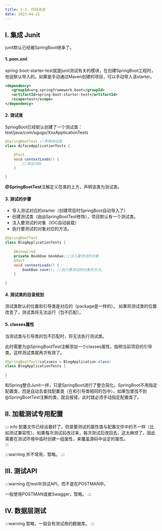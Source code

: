 ```yaml
---
title: 2-3. 代码测试
date: 2023-04-21
---
```


## Ⅰ. 集成 Junit
junit默认已经被SpringBoot继承了。

#### 1. pom.xml
spring-boot-starter-test就是junit测试有关的模块，在创建SpringBoot工程时，他说默认导入的。如果是手动通过Maven创建的项目，可以手动导入该starter。
```xml
<dependency>
   <groupId>org.springframework.boot</groupId>
   <artifactId>spring-boot-starter-test</artifactId>
   <scope>test</scope>
</dependency>
```

#### 2. 测试类
SpringBoot已经默认创建了一个测试类：test/java/com/sgugo/XxxApplicationTests
```java
@SpringBootTest //声明测试类
class AifaceApplicationTests {

    @Test
    void contextLoads() {
        //测试代码
    }

}
```
**@SpringBootTest**注解定义在类的上方，声明该类为测试类。

#### 3. 测试的步骤
- 导入测试对应的starter（创建项目时SpringBoot自动导入了）
- 创建测试类（由@SpringBootTest修饰），项目默认有一个测试类。
- 注入要测试的对象（IOC自动装载）
- 执行要测试的对象对应的方法。

```java
@SpringBootTest
class BlogApplicationTests {
    
    @Autowired
    private BookDao bookDao;//注入要测试的对象
    @Test
    void contextLoads() {
        bookDao.save(); //执行要测试的对象的方法。
    }

}
```

#### 4. 测试类的目录规划
测试类默认的位置和引导类是对应的（package是一样的）。
如果将测试类的位置改变了，测试类将无法运行（包不匹配）。

#### 5. classes属性
当测试类与引导类的包不匹配时，将无法执行测试类。

此时需要为@SpringBootTest注解添加一个classes属性，指明当前项目的引导类，这样测试类就再次有效了。
```java
@SpringBootTest(calssess = BlogApplication.class)
class BlogApplicationTests {
    
}
```
和Spring整合Junit一样，只是SpringBoot进行了整合简化。SpringBoot不用指定配置类，而是自动去查找配置类（在和引导类相同的包中），如果包里找不到@SpringBootTest注解的类，就会报错，此时就必须手动指定配置类了。

## Ⅱ. 加载测试专用配置
::: info
配置文件已经设置好了，但是要测试的属性值与配置文件中的不一样（比如测试兼容性）。如果每次测试前改过来，每次测试后改回去，这太麻烦了。因此需要在测试环境中临时创建一组属性，来覆盖源码中设定的属性。  
:::

:::warning
并不常用，暂略。
:::

## Ⅲ. 测试API
:::warning
在test中测试API，而不是在POSTMAN中。   

一般使用POSTMAN或者Swagger，暂略。
:::

## Ⅳ. 数据层测试
:::warning
暂略，一般会有测试用的数据库。
:::